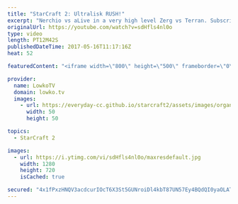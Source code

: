 ```yaml
---
title: "StarCraft 2: Ultralisk RUSH!"
excerpt: "Nerchio vs aLive in a very high level Zerg vs Terran. Subscribe for more videos: http://lowko.tv/youtube The Secret Base: https://goo.gl/TYl28K  In this professional match of StarCraft the Zerg player scouts exactly what is going on and decides to quickly rush up to Ultralisks. However, the defense and"
originalUrl: https://youtube.com/watch?v=sdHfls4nl0o
type: video
length: PT12M42S
publishedDateTime: 2017-05-16T11:17:16Z
heat: 52

featuredContent: "<iframe width=\"800\" height=\"500\" frameborder=\"0\" src=\"https://www.youtube.com/embed/sdHfls4nl0o\" allow=\"accelerometer; autoplay; encrypted-media; gyroscope; picture-in-picture\" allowfullscreen></iframe>"

provider:
  name: LowkoTV
  domain: lowko.tv
  images:
    - url: https://everyday-cc.github.io/starcraft2/assets/images/organizations/lowko.tv-50x50.jpg
      width: 50
      height: 50

topics:
  - StarCraft 2

images:
  - url: https://i.ytimg.com/vi/sdHfls4nl0o/maxresdefault.jpg
    width: 1280
    height: 720
    isCached: true

secured: "4x1fPxzHNQV3acdcurIOcT6X3St5GUNroiDl4kbT87UN57Ey4BQdQI0yaOLATq+ctF49wn87b6ATH9O6yvJdbl+W3EybXKexnVw2/ZZ4S7RD8+M3orEX02WEBrVqBHHzvc4qXh7xF902v2VdWEWITlrSAipUmPAMUpl4s5rES5Yi2O0oAjH3WP1qrtQrRYdxANgBaeJ6yej0Vchpwbgibvprzs7gLzX233s3kdzo3NyLetYJIstUmbFTa/nBZeC/iNko2pt784xZA6RX5euKkC2vZGfy6fNzV126eOtf0g4c33ZvjxmEHKSgg8n13FAxtwzvLHOdLk2SDah5qtK08oJ1aii3AhSQVJLImg9BrPQ+cVaXZcIeF3A1yHzpKW3TlCj6x74bxS9B9yShiqHQ6WKxJi/e0d5Ay9H0OosuKH9E/L3s0Y6+DVC/lw3wCpKY;wtd4lX8a6/TmFAtCTQCKtg=="
---
```


